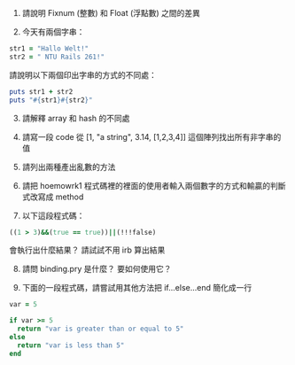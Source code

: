1. 請說明 Fixnum (整數) 和 Float (浮點數) 之間的差異

2. 今天有兩個字串：
  ```ruby 
  str1 = "Hallo Welt!" 
  str2 = " NTU Rails 261!"
  ```
請說明以下兩個印出字串的方式的不同處：
  ```ruby
  puts str1 + str2
  puts "#{str1}#{str2}"
  ```

3. 請解釋 array 和 hash 的不同處

4. 請寫一段 code 從 [1, "a string", 3.14, [1,2,3,4]] 這個陣列找出所有非字串的值

5. 請列出兩種產出亂數的方法

6. 請把 hoemowrk1 程式碼裡的裡面的使用者輸入兩個數字的方式和輸贏的判斷式改寫成 method

7. 以下這段程式碼：
  ```ruby
  ((1 > 3)&&(true == true))||(!!!false)
  ```
  會執行出什麼結果？ 請試試不用 irb 算出結果

8. 請問 binding.pry 是什麼？ 要如何使用它？

9. 下面的一段程式碼，請嘗試用其他方法把 if...else...end 簡化成一行

  ```ruby
  var = 5

  if var >= 5
  	return "var is greater than or equal to 5"
  else
  	return "var is less than 5"
  end
  ```


